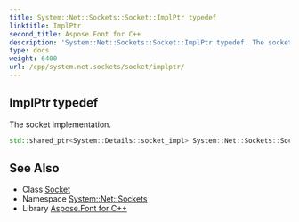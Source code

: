 ```yaml
---
title: System::Net::Sockets::Socket::ImplPtr typedef
linktitle: ImplPtr
second_title: Aspose.Font for C++
description: 'System::Net::Sockets::Socket::ImplPtr typedef. The socket implementation in C++.'
type: docs
weight: 6400
url: /cpp/system.net.sockets/socket/implptr/
---
```

## ImplPtr typedef


The socket implementation.

```cpp
std::shared_ptr<System::Details::socket_impl> System::Net::Sockets::Socket::ImplPtr
```

## See Also

* Class [Socket](../)
* Namespace [System::Net::Sockets](../../)
* Library [Aspose.Font for C++](../../../)
